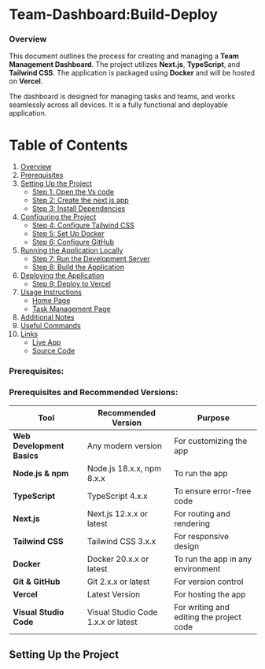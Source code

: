 # Team-Dashboard:Build-Deploy
### Overview
This document outlines the process for creating and managing a **Team Management Dashboard**. The project utilizes **Next.js**, **TypeScript**, and **Tailwind CSS**. The application is packaged using **Docker** and will be hosted on **Vercel**.

The dashboard is designed for managing tasks and teams, and works seamlessly across all devices. It is a fully functional and deployable application.


# Table of Contents

1. [Overview](#overview)
2. [Prerequisites](#prerequisites)
3. [Setting Up the Project](#setting-up-the-project)
   - [Step 1: Open the Vs code](#step-1-install-development-tools)
   - [Step 2: Create the next js app](#step-2-clone-the-repository)
   - [Step 3: Install Dependencies](#step-3-install-dependencies)
4. [Configuring the Project](#configuring-the-project)
   - [Step 4: Configure Tailwind CSS](#step-4-configure-tailwind-css)
   - [Step 5: Set Up Docker](#step-5-set-up-docker)
   - [Step 6: Configure GitHub](#step-6-configure-github)
5. [Running the Application Locally](#running-the-application-locally)
   - [Step 7: Run the Development Server](#step-7-run-the-development-server)
   - [Step 8: Build the Application](#step-8-build-the-application)
6. [Deploying the Application](#deploying-the-application)
   - [Step 9: Deploy to Vercel](#step-9-deploy-to-vercel)
7. [Usage Instructions](#usage-instructions)
   - [Home Page](#home-page)
   - [Task Management Page](#task-management-page)
8. [Additional Notes](#additional-notes)
9. [Useful Commands](#useful-commands)
10. [Links](#links)
    - [Live App](#live-app)
    - [Source Code](#source-code)
   
### Prerequisites:
### Prerequisites and Recommended Versions:

| Tool                   | Recommended Version             | Purpose                              |
|------------------------|---------------------------------|--------------------------------------|
| **Web Development Basics** | Any modern version            | For customizing the app             |
| **Node.js & npm**       | Node.js 18.x.x, npm 8.x.x       | To run the app                       |
| **TypeScript**          | TypeScript 4.x.x                | To ensure error-free code           |
| **Next.js**             | Next.js 12.x.x or latest        | For routing and rendering            |
| **Tailwind CSS**        | Tailwind CSS 3.x.x              | For responsive design                |
| **Docker**              | Docker 20.x.x or latest        | To run the app in any environment    |
| **Git & GitHub**        | Git 2.x.x or latest            | For version control                  |
| **Vercel**              | Latest Version                  | For hosting the app                  |
| **Visual Studio Code**  | Visual Studio Code 1.x.x or latest | For writing and editing the project code |


## Setting Up the Project


    



